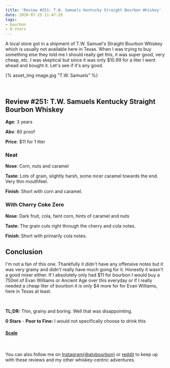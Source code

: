 ```yaml
---
title: 'Review #251: T.W. Samuels Kentucky Straight Bourbon Whiskey'
date: 2020-07-25 11:47:29
tags:
- bourbon
- 0 stars
---
```


A local store got in a shipment of T.W. Samuel's Straight Bourbon Whiskey which is usually not available here in Texas. When I was trying to buy something else they told me I should really get this, it was super good, very cheap, etc. I was skeptical but since it was only $10.99 for a liter I went ahead and bought it. Let's see if it's any good.

{% asset_img image.jpg "T.W. Samuels" %}

&nbsp;

## Review #251: T.W. Samuels Kentucky Straight Bourbon Whiskey
**Age**: 3 years

**Abv**: 80 proof

**Price**: $11 for 1 liter

### Neat
**Nose**: Corn, nuts and caramel

**Taste**: Lots of grain, slightly harsh, some nicer caramel towards the end. Very thin mouthfeel.

**Finish**: Short with corn and caramel.

### With Cherry Coke Zero
**Nose**: Dark fruit, cola, faint corn, hints of caramel and nuts

**Taste**: The grain cuts right through the cherry and cola notes.

**Finish**: Short with primarily cola notes.


## Conclusion
I'm not a fan of this one. Thankfully it didn't have any offensive notes but it was very grainy and didn't really have much going for it. Honestly it wasn't a good mixer either. If I absolutely only had $11 for bourbon I would buy a 750ml of Evan Williams or Ancient Age over this everyday or if I really needed a cheap liter of bourbon it is only $4 more for for Evan Williams, here in Texas at least.

&nbsp;

**TL;DR:** Thin, grainy and boring. Well that was disappointing.


**0 Stars** - **Poor to Fine:** I would not specifically choose to drink this


#### [Scale](http://atxbourbon.com/Scale/)

&nbsp;

You can also follow me on [Instagram(@atxbourbon)](https://www.instagram.com/atxbourbon/) or [reddit](https://www.reddit.com/r/atxbourbon/) to keep up with these reviews and my other whiskey-centric adventures.
